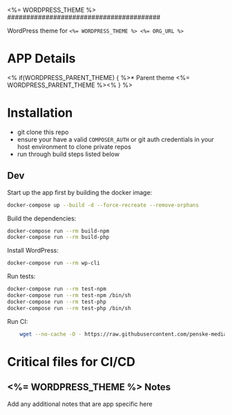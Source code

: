 <%= WORDPRESS_THEME %>
########################################

WordPress theme for `<%= WORDPRESS_THEME %> <%= ORG_URL %>`

APP Details
=============
<% if(WORDPRESS_PARENT_THEME) { %>* Parent theme <%= WORDPRESS_PARENT_THEME %><% } %>

Installation
============
* git clone this repo
* ensure your have a valid `COMPOSER_AUTH` or git auth credentials in your host environment to clone private repos
* run through build steps listed below

Dev
-----
Start up the app first by building the docker image:
```sh
docker-compose up --build -d --force-recreate --remove-orphans
```

Build the dependencies:
```sh
docker-compose run --rm build-npm
docker-compose run --rm build-php
```

Install WordPress:
```sh
docker-compose run --rm wp-cli
```

Run tests:
```sh
docker-compose run --rm test-npm
docker-compose run --rm test-npm /bin/sh
docker-compose run --rm test-php
docker-compose run --rm test-php /bin/sh
```

Run CI:
```sh
    wget --no-cache -O - https://raw.githubusercontent.com/penske-media-corp/alpine-wordpress/master/_ss/global/_ss-ci.sh | sh
```

Critical files for CI/CD
=============
<%= WORDPRESS_THEME %>
Notes
-----
Add any additional notes that are app specific here
